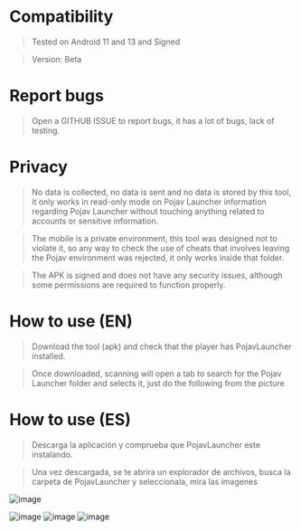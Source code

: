 # Compatibility
> Tested on Android 11 and 13 and Signed

> Version: Beta

# Report bugs
> Open a GITHUB ISSUE to report bugs, it has a lot of bugs, lack of testing.

# Privacy
> No data is collected, no data is sent and no data is stored by this tool, it only works in read-only mode on Pojav Launcher information regarding Pojav Launcher without touching anything related to accounts or sensitive information.

> The mobile is a private environment, this tool was designed not to violate it, so any way to check the use of cheats that involves leaving the Pojav environment was rejected, it only works inside that folder.

> The APK is signed and does not have any security issues, although some permissions are required to function properly.

# How to use (EN)
> Download the tool (apk) and check that the player has PojavLauncher installed.

> Once downloaded, scanning will open a tab to search for the Pojav Launcher folder and selects it, just do the following from the picture



# How to use (ES)
> Descarga la aplicación y comprueba que PojavLauncher este instalando.

> Una vez descargada, se te abrira un explorador de archivos, busca la carpeta de PojavLauncher y seleccionala, mira las imagenes

![image](https://github.com/nay-cat/Shard-screenshare-tool/assets/63517637/56eebc84-d2b8-4364-83b6-6af27c1f9506)

![image](https://github.com/nay-cat/Shard-screenshare-tool/assets/63517637/60cbce48-1f2d-4a3a-b25c-d62a9f7216f8)
![image](https://github.com/nay-cat/Shard-screenshare-tool/assets/63517637/f87de2f2-e303-4ba7-81d8-b00625f7e833)
![image](https://github.com/nay-cat/Shard-screenshare-tool/assets/63517637/64124870-49fe-45fd-bb63-1876faceda3c)
